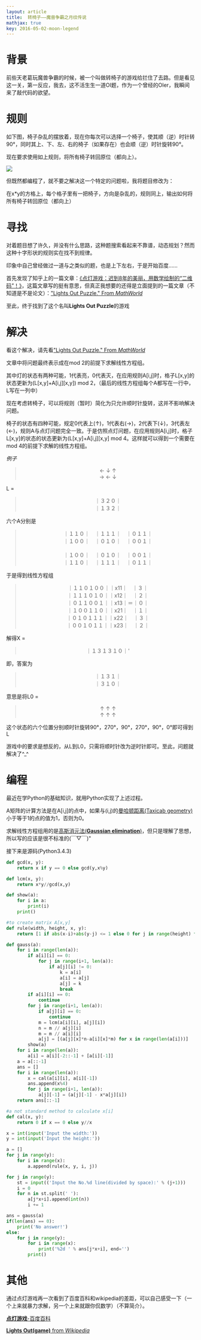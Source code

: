 ```yaml
---
layout: article
title:  转椅子——魔兽争霸之月纹传说
mathjax: true
key: 2016-05-02-moon-legend
---
```


# 背景

前些天老葛玩魔兽争霸的时候，被一个叫做转椅子的游戏给拦住了去路。但是看见这一关，第一反应，我去，这不活生生一道OI题，作为一个曾经的OIer，我瞬间来了敲代码的欲望。

<!--more-->

# 规则

如下图，椅子杂乱的摆放着，现在你每次可以选择一个椅子，使其顺（逆）时针转90°，同时其上、下、左、右的椅子（如果存在）也会顺（逆）时针旋转90°。

现在要求使用如上规则，将所有椅子转回原位（都向上）。

<img src="{{ site.baseurl }}/assets/images/moon_lengend1.png" />

但既然都编程了，就不要之解决这一个特定的问题啦，我将题目修改为：

在x*y的方格上，每个格子里有一把椅子，方向是杂乱的，规则同上，输出如何将所有椅子转回原位（都向上）

# 寻找

对着题目想了许久，并没有什么思路，这种题搜索看起来不靠谱，动态规划？然而这种十字形状的规则实在找不到规律。

印象中自己曾经做过一道与之类似的题，也是上下左右，于是开始百度……

首先发现了知乎上的一篇文章：[《点灯游戏：迟到8年的美丽，用数学绘制的“二维码”！》](https://zhuanlan.zhihu.com/p/19820908)，这篇文章写的挺有意思，但真正我想要的还得是立面提到的一篇文章（不知道是不是论文）：["Lights Out Puzzle." From _MathWorld_](http://mathworld.wolfram.com/LightsOutPuzzle.html)

至此，终于找到了这个名叫**Lights Out Puzzle**的游戏

# 解决

看这个解决，请先看["Lights Out Puzzle." From _MathWorld_](http://mathworld.wolfram.com/LightsOutPuzzle.html)

文章中将问题最终表示成在mod 2的前提下求解线性方程组。

其中灯的状态有两种可能，1代表亮，0代表灭，在应用规则A[i,j]时，格子L[x,y]的状态更新为(L[x,y]+A[i,j][x,y]) mod 2，（最后的线性方程组每个A都写在一行中，L写在一列中）

现在考虑转椅子，可以将规则（暂时）简化为只允许顺时针旋转，这并不影响解决问题。

椅子的状态有四种可能，规定0代表上(↑)，1代表右(→)，2代表下(↓)，3代表左(←)，规则A与点灯问题完全一致。于是仿照点灯问题，在应用规则A[i,j]时，格子L[x,y]的状态的状态更新为(L[x,y]+A[i,j][x,y] mod 4。这样就可以得到一个需要在mod 4的前提下求解的线性方程组。

_例子_

> <center>
> ← ↓ ↑<br>
> → ← ↓
> </center>

L = 

> <center>
> ｜３２０｜<br>
> ｜１３２｜
> </center>

六个A分别是

> <center>
> ｜１１０｜　｜１１１｜　｜０１１｜<br>
> ｜１００｜　｜０１０｜　｜００１｜<br>
> <br>
> ｜１００｜　｜０１０｜　｜００１｜<br>
> ｜１１０｜　｜１１１｜　｜０１１｜
> </center>

于是得到线性方程组

> <center>
> ｜１１０１００｜｜x11｜　｜３｜<br>
> ｜１１１０１０｜｜x12｜　｜２｜<br>
> ｜０１１００１｜｜x13｜＝｜０｜<br>
> ｜１００１１０｜｜x21｜　｜１｜<br>
> ｜０１０１１１｜｜x22｜　｜３｜<br>
> ｜００１０１１｜｜x23｜　｜２｜
> </center>

解得X =

> <center>
> ｜１３１３１０｜'
> </center>

即，答案为

> <center>
> ｜１３１｜<br>
> ｜３１０｜
> </center>

意思是将L0 =

> <center>
> ↑ ↑ ↑<br>
> ↑ ↑ ↑
> </center>

这个状态的六个位置分别顺时针旋转90°，270°，90°，270°，90°，0°即可得到L

游戏中的要求是想反的，从L到L0，只需将顺时针改为逆时针即可。至此，问题就解决了^_^

# 编程

最近在学Python的基础知识，就用Python实现了上述过程。

A矩阵的计算方法是在A[i,j]的点中，如果与(i,j)的[曼哈顿距离(Taxicab geometry)](https://en.wikipedia.org/wiki/Taxicab_geometry)小于等于1的点的值为1，否则为0。

求解线性方程组用的是[高斯消元法(**Gaussian elimination**)](https://en.wikipedia.org/wiki/Gaussian_elimination)，但只是理解了思想，所以写的应该是很不标准的(￣▽￣)"

接下来是源码(Python3.4.3)

```python
def gcd(x, y):
    return x if y == 0 else gcd(y,x%y)

def lcm(x, y):
    return x*y//gcd(x,y)

def show(a):
    for i in a:
        print(i)
    print()

#to create matrix A[x,y]
def rule(width, height, x, y):
    return [1 if abs(x-i)+abs(y-j) <= 1 else 0 for j in range(height) for i in range(width)]

def gauss(a):
    for i in range(len(a)):
        if a[i][i] == 0:
            for j in range(i+1, len(a)):
                if a[j][i] != 0:
                    k = a[i]
                    a[i] = a[j]
                    a[j] = k
                    break
        if a[i][i] == 0:
            continue
        for j in range(i+1, len(a)):
            if a[j][i] == 0:
                continue
            m = lcm(a[i][i], a[j][i])
            n = m // a[j][i]
            m = m // a[i][i]
            a[j] = [(a[j][x]*n-a[i][x]*m) for x in range(len(a[i]))]
        show(a)
    for i in range(len(a)):
        a[i] = a[i][-2::-1] + [a[i][-1]]
    a = a[::-1]
    ans = []
    for i in range(len(a)):
        x = cal(a[i][i], a[i][-1])
        ans.append(x%4)
        for j in range(i+1, len(a)):
            a[j][-1] = (a[j][-1] - x*a[j][i])
    return ans[::-1]

#a not standard method to calculate x[i]
def cal(x, y):
    return 0 if x == 0 else y//x

x = int(input('Input the width:'))
y = int(input('Input the height:'))

a = []
for j in range(y):
    for i in range(x):
        a.append(rule(x, y, i, j))

for j in range(y):
    st = input(('Input the No.%d line(divided by space):' % (j+1)))
    i = 0
    for n in st.split(' '):
        a[j*x+i].append(int(n))
        i += 1

ans = gauss(a)
if(len(ans) == 0):
    print('No answer!')
else:
    for j in range(y):
        for i in range(x):
            print('%2d ' % ans[j*x+i], end='')
        print()

```

<div class="divider"></div>

# 其他

通过点灯游戏再一次看到了百度百科和wikipedia的差距，可以自己感受一下（一个上来就暴力求解，另一个上来就跟你侃数学）（不算简介）。

[**点灯游戏**-百度百科](http://baike.baidu.com/link?url=J-veA0Pgtva_nwhq_A9PIlea62Dykm2PfimDstR_R-FmsRHztgxaXmWsE7-Fl4xvXUBZUkHWbUOVgideYvg6ZK)

[**Lights Out(game)** from _Wikipedia_](https://en.wikipedia.org/wiki/Lights_Out_%28game%29)